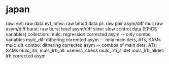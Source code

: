 # japan
  raw:
    evt: raw data
    evt_bmw: raw bmod data
    pr:  raw pair asym/diff
    mul: raw asym/diff
    burst: raw burst level asym/diff
    slow: slow control data (EPICS variables)
  collection:
    mulc: regression corrected asym -- only combo variables
    mulc_dit: dithering corrected asym -- only main dets, ATs, SAMs
    mulc_dit_combo: dithering corrected asym -- combos of main dets, ATs, SAMs
    mulc_lrb, mulc_lrb_all: useless, check mulc_lrb_alldet
    mulc_lrb_alldet: lrb corrected asym

